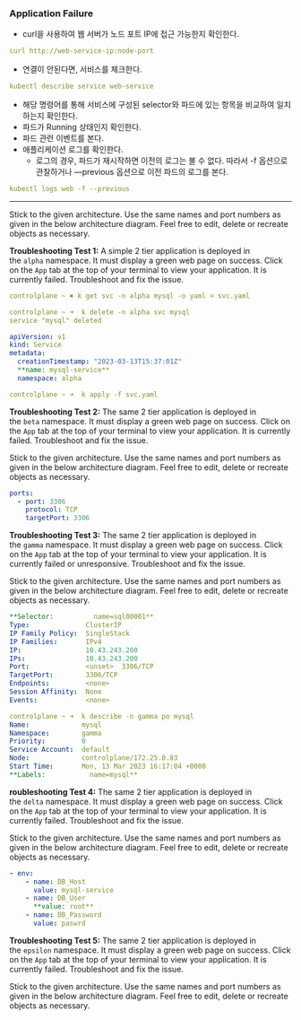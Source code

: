### Application Failure

- curl을 사용하여 웹 서버가 노드 포트 IP에 접근 가능한지 확인한다.

```yaml
curl http://web-service-ip:node-port
```

- 연결이 안된다면, 서비스를 체크한다.

```yaml
kubectl describe service web-service
```

- 해당 명령어를 통해 서비스에 구성된 selector와 파드에 있는 항목을 비교하여 일치하는지 확인한다.
- 파드가 Running 상태인지 확인한다.
- 파드 관련 이벤트를 본다.
- 애플리케이션 로그를 확인한다.
    - 로그의 경우, 파드가 재시작하면 이전의 로그는 볼 수 없다. 따라서 -f 옵션으로 관찰하거나 —previous 옵션으로 이전 파드의 로그를 본다.

```yaml
kubectl logs web -f --previous
```

---

Stick to the given architecture. Use the same names and port numbers as given in the below architecture diagram. Feel free to edit, delete or recreate objects as necessary.

**Troubleshooting Test 1:** A simple 2 tier application is deployed in the `alpha` namespace. It must display a green web page on success. Click on the `App` tab at the top of your terminal to view your application. It is currently failed. Troubleshoot and fix the issue.

```yaml
controlplane ~ ✖ k get svc -n alpha mysql -o yaml > svc.yaml

controlplane ~ ➜  k delete -n alpha svc mysql 
service "mysql" deleted

apiVersion: v1
kind: Service
metadata:
  creationTimestamp: "2023-03-13T15:37:01Z"
  **name: mysql-service**
  namespace: alpha

controlplane ~ ➜  k apply -f svc.yaml
```

**Troubleshooting Test 2:** The same 2 tier application is deployed in the `beta` namespace. It must display a green web page on success. Click on the `App` tab at the top of your terminal to view your application. It is currently failed. Troubleshoot and fix the issue.

Stick to the given architecture. Use the same names and port numbers as given in the below architecture diagram. Feel free to edit, delete or recreate objects as necessary.

```yaml
ports:
  - port: 3306
    protocol: TCP
    targetPort: 3306
```

**Troubleshooting Test 3:** The same 2 tier application is deployed in the `gamma` namespace. It must display a green web page on success. Click on the `App` tab at the top of your terminal to view your application. It is currently failed or unresponsive. Troubleshoot and fix the issue.

Stick to the given architecture. Use the same names and port numbers as given in the below architecture diagram. Feel free to edit, delete or recreate objects as necessary.

```yaml
**Selector:          name=sql00001**
Type:              ClusterIP
IP Family Policy:  SingleStack
IP Families:       IPv4
IP:                10.43.243.200
IPs:               10.43.243.200
Port:              <unset>  3306/TCP
TargetPort:        3306/TCP
Endpoints:         <none>
Session Affinity:  None
Events:            <none>

controlplane ~ ➜  k describe -n gamma po mysql 
Name:             mysql
Namespace:        gamma
Priority:         0
Service Account:  default
Node:             controlplane/172.25.0.83
Start Time:       Mon, 13 Mar 2023 16:17:04 +0000
**Labels:           name=mysql**
```

**roubleshooting Test 4:** The same 2 tier application is deployed in the `delta` namespace. It must display a green web page on success. Click on the `App` tab at the top of your terminal to view your application. It is currently failed. Troubleshoot and fix the issue.

Stick to the given architecture. Use the same names and port numbers as given in the below architecture diagram. Feel free to edit, delete or recreate objects as necessary.

```yaml
- env:
    - name: DB_Host
      value: mysql-service
    - name: DB_User
      **value: root**
    - name: DB_Password
      value: paswrd
```

**Troubleshooting Test 5:** The same 2 tier application is deployed in the `epsilon` namespace. It must display a green web page on success. Click on the `App` tab at the top of your terminal to view your application. It is currently failed. Troubleshoot and fix the issue.

Stick to the given architecture. Use the same names and port numbers as given in the below architecture diagram. Feel free to edit, delete or recreate objects as necessary.
